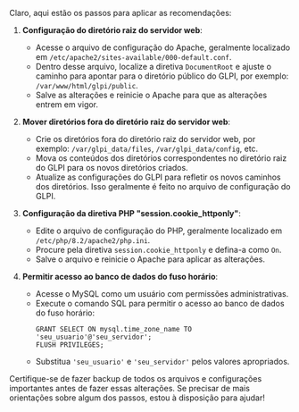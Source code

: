 Claro, aqui estão os passos para aplicar as recomendações:

1. **Configuração do diretório raiz do servidor web**:
   - Acesse o arquivo de configuração do Apache, geralmente localizado em `/etc/apache2/sites-available/000-default.conf`.
   - Dentro desse arquivo, localize a diretiva `DocumentRoot` e ajuste o caminho para apontar para o diretório público do GLPI, por exemplo: `/var/www/html/glpi/public`.
   - Salve as alterações e reinicie o Apache para que as alterações entrem em vigor.

2. **Mover diretórios fora do diretório raiz do servidor web**:
   - Crie os diretórios fora do diretório raiz do servidor web, por exemplo: `/var/glpi_data/files`, `/var/glpi_data/config`, etc.
   - Mova os conteúdos dos diretórios correspondentes no diretório raiz do GLPI para os novos diretórios criados.
   - Atualize as configurações do GLPI para refletir os novos caminhos dos diretórios. Isso geralmente é feito no arquivo de configuração do GLPI.

3. **Configuração da diretiva PHP "session.cookie_httponly"**:
   - Edite o arquivo de configuração do PHP, geralmente localizado em `/etc/php/8.2/apache2/php.ini`.
   - Procure pela diretiva `session.cookie_httponly` e defina-a como `On`.
   - Salve o arquivo e reinicie o Apache para aplicar as alterações.

4. **Permitir acesso ao banco de dados do fuso horário**:
   - Acesse o MySQL como um usuário com permissões administrativas.
   - Execute o comando SQL para permitir o acesso ao banco de dados do fuso horário:
     ```
     GRANT SELECT ON mysql.time_zone_name TO 'seu_usuario'@'seu_servidor';
     FLUSH PRIVILEGES;
     ```
   - Substitua `'seu_usuario'` e `'seu_servidor'` pelos valores apropriados.

Certifique-se de fazer backup de todos os arquivos e configurações importantes antes de fazer essas alterações. Se precisar de mais orientações sobre algum dos passos, estou à disposição para ajudar!

